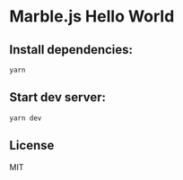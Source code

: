 # Marble.js Hello World

## Install dependencies:

```
yarn
```

## Start dev server:

```
yarn dev
```

## License

MIT
